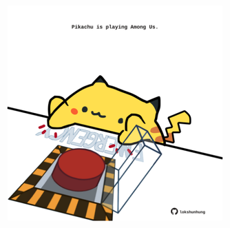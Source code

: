 <!-- built at 26/04/2025, 14:00:29 UTC -->
<p align="center">
  <img width="500" height="500" src="./ReadmeImage.svg">
</p>
